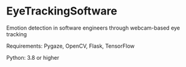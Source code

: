 # EyeTrackingSoftware
Emotion detection in software engineers through webcam-based eye tracking

Requirements: Pygaze, OpenCV, Flask, TensorFlow

Python: 3.8 or higher
